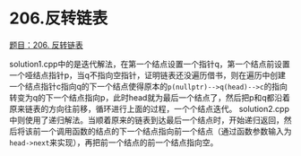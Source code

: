 # 206.反转链表

[题目：206. 反转链表](https://leetcode.cn/problems/reverse-linked-list/)

solution1.cpp中的是迭代解法，在第一个结点设置一个指针q，第一个结点前设置一个哑结点指针p，当q不指向空指针，证明链表还没遍历借书，则在遍历中创建一个结点指针c指向q的下一个结点使得原本的`p(nullptr)-->q(head)-->c`的指向转变为q的下一个结点指向p，此时head就为最后一个结点了，然后把p和q都沿着原来链表的方向往前移，循环进行上面的过程，一个个结点迭代。
solution2.cpp中则使用了递归解法。当顺着原来的链表到达最后一个结点时，开始递归返回，然后将该前一个调用函数的结点的下一个结点指向前一个结点（通过函数参数输入为`head->next`来实现），再把前一个结点的前一个结点指向空。
